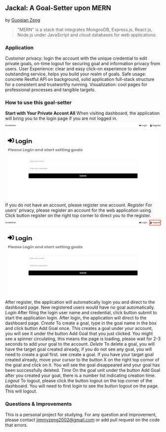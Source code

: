 ## Jackal: A Goal-Setter upon MERN
by [Guoqian Zeng](https://github.com/JamesZengGit)
> "MERN" is a stack that integrates MongooDB, Express.js, React.js, Node.js under JavaScript and cloud databases for web applications.
### Application
Customer privacy: login the account with the unique credential to edit private goals, on-time logout for securing goal and information privacy from users.
User Experience: clear and easy click-on experience to deliver outstanding service, helps you build your realm of goals.
Safe usage: concrete Restful API on background, solid application full-stack structure for a consistent and trustworthy running.
Visualization: cool pages for professional processes and tangible targets.
### How to use this goal-setter
**Start with Your Private Accont All**
When visiting dashboard, the application will bring you to the login page if you are not logged in.
![Screenshot of login page showing input box of email and password along with register and login](MERN_Login_SetGoal.png)
If you do not have an account, please register one account.
*Register*
For users' privacy, please register an account for the web application using.
Click button register on the right top corner to direct you to the register.
![Picture of login page along with red box around register to mark the place](Sad_MERN_SetGoal.jpg)
After register, the application will automatically login you and direct to the dashboard page. New registered users would have no goal automatically.
*Login*
After filing the login user name and credential, click button submit to start the application login.
After login, the application will direct to the dashboard page.
*Create*
To create a goal, type in the goal name in the box and click button Add Goal once.
This creates a goal under your account, you will see it under the button Add Goal that you just clicked.
You might see a spinner circulating, this means the page is loading, please wait for 2-3 seconds to add your goal to the account.
*Delete*
To delete a goal, you will have the target goal created already, if you do not see any goal, you will need to create a goal first. see create a goal.
If you have your target goal created already, move your cursor to the button X on the right top cornor of the goal and click on it.
You will see the goal disappeared and your goal has been successfully deleted.
*Time*
On the goal unit under the button Add Goal after you created your goal, there is a number list indicating creation time.
*Logout*
To logout, please click the button logout on the top corner of the dashboard. You will need to first login to see the button logout on the page.
This will logout.
### Questions & Improvements
This is a personal project for studying. For any question and improvement, please contact jimmyzeng2002@gmail.com or add pull request on the code that errors.
